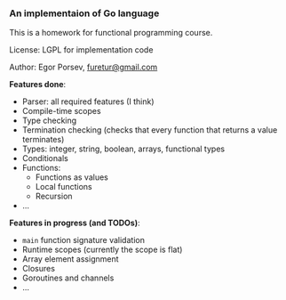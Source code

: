 ### An implementaion of Go language

This is a homework for functional programming course.

License: LGPL for implementation code

Author: Egor Porsev, furetur@gmail.com

**Features done**:

- Parser: all required features (I think)
- Compile-time scopes
- Type checking
- Termination checking (checks that every function that returns a value terminates)
- Types: integer, string, boolean, arrays, functional types
- Conditionals
- Functions:
  - Functions as values
  - Local functions
  - Recursion
- ...

**Features in progress (and TODOs)**:

- `main` function signature validation
- Runtime scopes (currently the scope is flat)
- Array element assignment
- Closures
- Goroutines and channels
- ...

